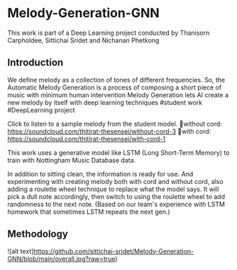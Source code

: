 # Melody-Generation-GNN
This work is part of a Deep Learning project conducted by Thanisorn Carpholdee, Sittichai Sridet and Nichanan Phetkong

## Introduction
We define melody as a collection of tones of different frequencies. So, the Automatic Melody Generation is a process of composing a short piece of music with minimum human intervention
Melody Generation lets AI create a new melody by itself with deep learning techniques #student work #DeepLearning project

Click to listen to a sample melody from the student model.
🎵without cord: https://soundcloud.com/thitirat-thesensei/without-cord-3
🎵with cord: https://soundcloud.com/thitirat-thesensei/with-cord-1

This work uses a generative model like LSTM (Long Short-Term Memory) to train with Nottingham Music Database data.

In addition to sitting clean, the information is ready for use. And experimenting with creating melody both with cord and without cord,
 also adding a roulette wheel technique to replace what the model says. It will pick a dull note accordingly, 
then switch to using the roulette wheel to add randomness to the next note. 
(Based on our team's experience with LSTM homework that sometimes LSTM repeats the next gen.)

## Methodology
![alt text]https://github.com/sittichai-sridet/Melody-Generation-GNN/blob/main/overall.jpg?raw=true)
